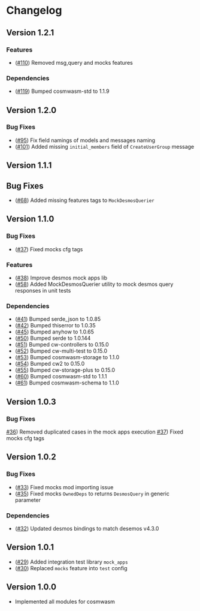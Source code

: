# Changelog

## Version 1.2.1
### Features
- ([\#110](https://github.com/desmos-labs/desmos-bindings.git/pull/110)) Removed msg,query and mocks features

### Dependencies
- ([\#119](https://github.com/desmos-labs/desmos-bindings/pull/119)) Bumped cosmwasm-std to 1.1.9

## Version 1.2.0
### Bug Fixes
- ([\#95](https://github.com/desmos-labs/desmos-bindings/pull/95)) Fix field namings of models and messages naming
- ([\#101](https://github.com/desmos-labs/desmos-bindings/pull/101)) Added missing `initial_members` field of `CreateUserGroup` message

## Version 1.1.1
## Bug Fixes
- ([\#68](https://github.com/desmos-labs/desmos-bindings/pull/68)) Added missing features tags to `MockDesmosQuerier`

## Version 1.1.0
### Bug Fixes
- ([\#37](https://github.com/desmos-labs/desmos-bindings/pull/37)) Fixed mocks cfg tags

### Features
- ([\#38](https://github.com/desmos-labs/desmos-bindings/pull/38)) Improve desmos mock apps lib
- ([\#58](https://github.com/desmos-labs/desmos-bindings/pull/58)) Added MockDesmosQuerier utility to mock desmos query responses in unit tests

### Dependencies
- ([\#41](https://github.com/desmos-labs/desmos-bindings/pull/41)) Bumped serde_json to 1.0.85
- ([\#42](https://github.com/desmos-labs/desmos-bindings/pull/42)) Bumped thiserror to 1.0.35
- ([\#45](https://github.com/desmos-labs/desmos-bindings/pull/45)) Bumped anyhow to 1.0.65
- ([\#50](https://github.com/desmos-labs/desmos-bindings/pull/50)) Bumped serde to 1.0.144
- ([\#51](https://github.com/desmos-labs/desmos-bindings/pull/51)) Bumped cw-controllers to 0.15.0
- ([\#52](https://github.com/desmos-labs/desmos-bindings/pull/52)) Bumped cw-multi-test to 0.15.0
- ([\#53](https://github.com/desmos-labs/desmos-bindings/pull/53)) Bumped cosmwasm-storage to 1.1.0
- ([\#54](https://github.com/desmos-labs/desmos-bindings/pull/54)) Bumped cw2 to 0.15.0
- ([\#55](https://github.com/desmos-labs/desmos-bindings/pull/55)) Bumped cw-storage-plus to 0.15.0
- ([\#60](https://github.com/desmos-labs/desmos-bindings/pull/60)) Bumped cosmwasm-std to 1.1.1 
- ([\#61](https://github.com/desmos-labs/desmos-bindings/pull/61)) Bumped cosmwasm-schema to 1.1.0

## Version 1.0.3
### Bug Fixes
[\#36](https://github.com/desmos-labs/desmos-bindings/pull/36)) Removed duplicated cases in the mock apps execution
[\#37](https://github.com/desmos-labs/desmos-bindings/pull/37)) Fixed mocks cfg tags

## Version 1.0.2
### Bug Fixes
* ([\#33](https://github.com/desmos-labs/desmos-bindings/pull/33)) Fixed mocks mod importing issue
* ([\#35](https://github.com/desmos-labs/desmos-bindings/pull/33)) Fixed mocks `OwnedDeps` to returns `DesmosQuery` in generic parameter

### Dependencies
* ([\#32](https://github.com/desmos-labs/desmos-bindings/pull/32)) Updated desmos bindings to match desemos v4.3.0

## Version 1.0.1

* ([\#29](https://github.com/desmos-labs/desmos-bindings/pull/29)) Added integration test library `mock_apps`
* ([\#30](https://github.com/desmos-labs/desmos-bindings/pull/30)) Replaced `mocks` feature into `test` config

## Version 1.0.0

* Implemented all modules for cosmwasm 